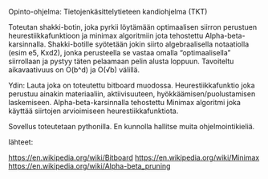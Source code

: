 Opinto-ohjelma: Tietojenkäsittelytieteen kandiohjelma (TKT)

Toteutan shakki-botin, joka pyrkii löytämään optimaalisen siirron perustuen heurestiikkafunktioon ja minimax algoritmiin jota tehostettu Alpha-beta-karsinnalla. Shakki-botille syötetään jokin siirto algebraalisella notaatiolla (esim e5, Kxd2), jonka perusteella se vastaa omalla “optimaalisella” siirrollaan ja pystyy täten pelaamaan pelin alusta loppuun. Tavoiteltu aikavaativuus on O(b^d) ja O(√b) välillä.

Ydin: Lauta joka on toteutettu bitboard muodossa. Heurestiikkafunktio joka perustuu ainakin materiaaliin, aktiivisuuteen, hyökkäämisen/puolustamisen laskemiseen. Alpha-beta-karsinnalla tehostettu Minimax algoritmi joka käyttää siirtojen arvioimiseen heurestiikkafunktiota. 

Sovellus toteutetaan pythonilla. En kunnolla hallitse muita ohjelmointikieliä. 

lähteet:

https://en.wikipedia.org/wiki/Bitboard
https://en.wikipedia.org/wiki/Minimax
https://en.wikipedia.org/wiki/Alpha-beta_pruning
